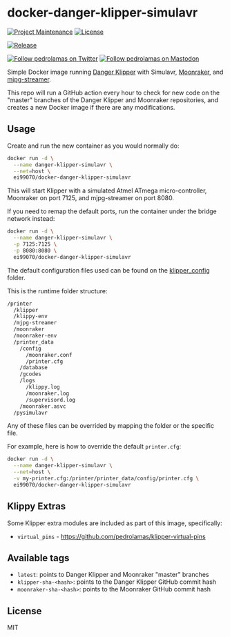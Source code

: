 # docker-danger-klipper-simulavr

[![Project Maintenance](https://img.shields.io/maintenance/yes/2024.svg)](https://github.com/pedrolamas/docker-danger-klipper-simulavr 'GitHub Repository')
[![License](https://img.shields.io/github/license/pedrolamas/docker-danger-klipper-simulavr.svg)](https://github.com/pedrolamas/docker-danger-klipper-simulavr/blob/master/LICENSE 'License')

[![Release](https://github.com/pedrolamas/docker-danger-klipper-simulavr/workflows/Release/badge.svg)](https://github.com/pedrolamas/docker-danger-klipper-simulavr/actions 'Build Status')

[![Follow pedrolamas on Twitter](https://img.shields.io/twitter/follow/pedrolamas?label=Follow%20@pedrolamas%20on%20Twitter&style=social)](https://twitter.com/pedrolamas)
[![Follow pedrolamas on Mastodon](https://img.shields.io/mastodon/follow/109365776481898704?label=Follow%20@pedrolamas%20on%20Mastodon&domain=https%3A%2F%2Fhachyderm.io&style=social)](https://hachyderm.io/@pedrolamas)

Simple Docker image running [Danger Klipper](https://github.com/DangerKlippers/danger-klipper/) with Simulavr, [Moonraker](https://github.com/Arksine/moonraker/), and [mjpg-streamer](https://github.com/jacksonliam/mjpg-streamer).

This repo will run a GitHub action every hour to check for new code on the "master" branches of the Danger Klipper and Moonraker repositories, and creates a new Docker image if there are any modifications.

## Usage

Create and run the new container as you would normally do:

```sh
docker run -d \
  --name danger-klipper-simulavr \
  --net=host \
  ei99070/docker-danger-klipper-simulavr
```

This will start Klipper with a simulated Atmel ATmega micro-controller, Moonraker on port 7125, and mjpg-streamer on port 8080.

If you need to remap the default ports, run the container under the bridge network instead:

```sh
docker run -d \
  --name danger-klipper-simulavr \
  -p 7125:7125 \
  -p 8080:8080 \
  ei99070/docker-danger-klipper-simulavr
```

The default configuration files used can be found on the [klipper_config](/klipper_config) folder.

This is the runtime folder structure:

```txt
/printer
  /klipper
  /klippy-env
  /mjpg-streamer
  /moonraker
  /moonraker-env
  /printer_data
    /config
      /moonraker.conf
      /printer.cfg
    /database
    /gcodes
    /logs
      /klippy.log
      /moonraker.log
      /supervisord.log
    /moonraker.asvc
  /pysimulavr
```

Any of these files can be overrided by mapping the folder or the specific file.

For example, here is how to override the default `printer.cfg`:

```sh
docker run -d \
  --name danger-klipper-simulavr \
  --net=host \
  -v my-printer.cfg:/printer/printer_data/config/printer.cfg \
  ei99070/docker-danger-klipper-simulavr
```

## Klippy Extras

Some Klipper extra modules are included as part of this image, specifically:

- `virtual_pins` - https://github.com/pedrolamas/klipper-virtual-pins

## Available tags

- `latest`: points to Danger Klipper and Moonraker "master" branches
- `klipper-sha-<hash>`: points to the Danger Klipper GitHub commit hash
- `moonraker-sha-<hash>`: points to the Moonraker GitHub commit hash

## License

MIT
